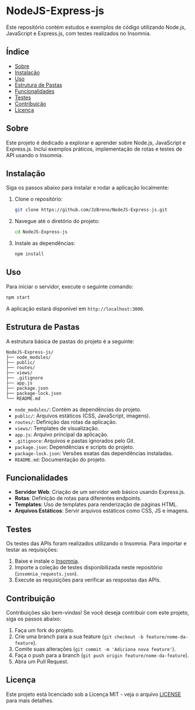 

# NodeJS-Express-js

Este repositório contém estudos e exemplos de código utilizando Node.js, JavaScript e Express.js, com testes realizados no Insomnia.

## Índice

- [Sobre](#sobre)
- [Instalação](#instalação)
- [Uso](#uso)
- [Estrutura de Pastas](#estrutura-de-pastas)
- [Funcionalidades](#funcionalidades)
- [Testes](#testes)
- [Contribuição](#contribuição)
- [Licença](#licença)

## Sobre

Este projeto é dedicado a explorar e aprender sobre Node.js, JavaScript e Express.js. Inclui exemplos práticos, implementação de rotas e testes de API usando o Insomnia.

## Instalação

Siga os passos abaixo para instalar e rodar a aplicação localmente:

1. Clone o repositório:

   ```bash
   git clone https://github.com/JzBreno/NodeJS-Express-js.git
   ```

2. Navegue até o diretório do projeto:

   ```bash
   cd NodeJS-Express-js
   ```

3. Instale as dependências:

   ```bash
   npm install
   ```

## Uso

Para iniciar o servidor, execute o seguinte comando:

```bash
npm start
```

A aplicação estará disponível em `http://localhost:3000`.

## Estrutura de Pastas

A estrutura básica de pastas do projeto é a seguinte:

```
NodeJS-Express-js/
├── node_modules/
├── public/
├── routes/
├── views/
├── .gitignore
├── app.js
├── package.json
├── package-lock.json
└── README.md
```

- `node_modules/`: Contém as dependências do projeto.
- `public/`: Arquivos estáticos (CSS, JavaScript, imagens).
- `routes/`: Definição das rotas da aplicação.
- `views/`: Templates de visualização.
- `app.js`: Arquivo principal da aplicação.
- `.gitignore`: Arquivos e pastas ignorados pelo Git.
- `package.json`: Dependências e scripts do projeto.
- `package-lock.json`: Versões exatas das dependências instaladas.
- `README.md`: Documentação do projeto.

## Funcionalidades

- **Servidor Web**: Criação de um servidor web básico usando Express.js.
- **Rotas**: Definição de rotas para diferentes endpoints.
- **Templates**: Uso de templates para renderização de páginas HTML.
- **Arquivos Estáticos**: Servir arquivos estáticos como CSS, JS e imagens.

## Testes

Os testes das APIs foram realizados utilizando o Insomnia. Para importar e testar as requisições:

1. Baixe e instale o [Insomnia](https://insomnia.rest/download).
2. Importe a coleção de testes disponibilizada neste repositório (`insomnia_requests.json`).
3. Execute as requisições para verificar as respostas das APIs.

## Contribuição

Contribuições são bem-vindas! Se você deseja contribuir com este projeto, siga os passos abaixo:

1. Faça um fork do projeto.
2. Crie uma branch para a sua feature (`git checkout -b feature/nome-da-feature`).
3. Comite suas alterações (`git commit -m 'Adiciona nova feature'`).
4. Faça o push para a branch (`git push origin feature/nome-da-feature`).
5. Abra um Pull Request.

## Licença

Este projeto está licenciado sob a Licença MIT - veja o arquivo [LICENSE](LICENSE) para mais detalhes.
